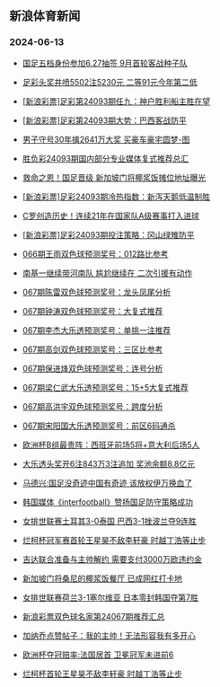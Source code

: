 ## 新浪体育新闻 
### 2024-06-13

+ [国足五档身份参加6.27抽签 9月首轮客战种子队](https://sports.sina.com.cn/china/2024-06-12/doc-inaymwmh3212937.shtml)

+ [足彩头奖井喷5502注5230元 二等91元今年第二低](https://sports.sina.com.cn/l/2024-06-12/doc-inaymsck3274000.shtml)

+ [[新浪彩票]足彩第24093期任九：神户胜利船主胜在望](https://sports.sina.com.cn/l/2024-06-12/doc-inaymscm7663936.shtml)

+ [[新浪彩票]足彩第24093期大势：巴西客战防平](https://sports.sina.com.cn/l/2024-06-12/doc-inaymsck3281122.shtml)

+ [男子守号30年擒2641万大奖 买豪车豪宅圆梦-图](https://sports.sina.com.cn/l/2024-06-12/doc-inaymmvp7776507.shtml)

+ [胜负彩24093期国内部分专业媒体复式推荐总汇](https://sports.sina.com.cn/l/2024-06-12/doc-inaymsck3309454.shtml)

+ [救命之恩！国足晋级 新加坡门将椰浆饭摊位地址曝光](https://sports.sina.com.cn/china/2024-06-12/doc-inaymwmh3210124.shtml)

+ [[新浪彩票]足彩24093期冷热指数：新泻天鹅低温制胜](https://sports.sina.com.cn/l/2024-06-12/doc-inaymscm7657978.shtml)

+ [C罗创造历史！连续21年在国家队A级赛事打入进球](https://sports.sina.com.cn/global/europe/2024-06-12/doc-inaymwmi7598360.shtml)

+ [[新浪彩票]足彩24093期投注策略：冈山绿雉防平](https://sports.sina.com.cn/l/2024-06-12/doc-inaymsck3282819.shtml)

+ [066期王雨双色球预测奖号：012路比参考](https://sports.sina.com.cn/l/2024-06-11/doc-inayitnh4029775.shtml)

+ [南基一继续带河南队 尴尬继续在 二次引援有动作](https://sports.sina.com.cn/china/2024-06-11/doc-inayipek4145487.shtml)

+ [067期陈雷双色球预测奖号：龙头凤尾分析](https://sports.sina.com.cn/l/2024-06-12/doc-inaynphy2975364.shtml)

+ [067期钟涛双色球预测奖号：大复式推荐](https://sports.sina.com.cn/l/2024-06-12/doc-inaynphy2973703.shtml)

+ [067期李杰大乐透预测奖号：单挑一注推荐](https://sports.sina.com.cn/l/2024-06-12/doc-inaynphz7368132.shtml)

+ [067期高剑双色球预测奖号：三区比参考](https://sports.sina.com.cn/l/2024-06-12/doc-inaynphz7355504.shtml)

+ [067期保进烽双色球预测奖号：连号分析](https://sports.sina.com.cn/l/2024-06-12/doc-inaynphy2974314.shtml)

+ [067期梁仁武大乐透预测奖号：15+5大复式推荐](https://sports.sina.com.cn/l/2024-06-12/doc-inaynphz7368855.shtml)

+ [067期高洪宇双色球预测奖号：跨度分析](https://sports.sina.com.cn/l/2024-06-12/doc-inaynphy2979020.shtml)

+ [067期宋阳国大乐透预测奖号：前区6码通杀](https://sports.sina.com.cn/l/2024-06-12/doc-inaynphy2987125.shtml)

+ [欧洲杯B组最贵阵：西班牙前场5将+意大利后场5人](https://sports.sina.com.cn/g/2024-06-12/doc-inaykzfs3569888.shtml)

+ [大乐透头奖开6注843万3注追加 奖池余额8.8亿元](https://sports.sina.com.cn/l/2024-06-12/doc-inaynxwv7230527.shtml)

+ [马德兴:国足没奇迹中国有奇迹 该放权伊万换血了](https://sports.sina.com.cn/china/2024-06-12/doc-inaynatf7545384.shtml)

+ [韩国媒体《interfootball》赞扬国足防守策略成功](https://sports.sina.com.cn/china/2024-06-12/doc-inaynhza3038410.shtml)

+ [女排世联赛土耳其3-0泰国 巴西3-1挫波兰夺9连胜](https://sports.sina.com.cn/others/volleyball/2024-06-12/doc-inaynxwu2854790.shtml)

+ [烂柯杯冠军赛首轮王星昊不敌李轩豪 时越丁浩等止步](https://sports.sina.com.cn/go/2024-06-12/doc-inaynphz7399369.shtml)

+ [吉达联合准备与主帅解约 需要支付3000万欧违约金](https://sports.sina.com.cn/global/others/2024-06-12/doc-inaynhza3051381.shtml)

+ [新加坡门将桑尼的椰浆饭餐厅 已成网红打卡地](https://sports.sina.com.cn/china/2024-06-12/doc-inaynhza3039096.shtml)

+ [女排世联赛荷兰3-1塞尔维亚 日本零封韩国夺第7胜](https://sports.sina.com.cn/others/volleyball/2024-06-12/doc-inayntqw2934081.shtml)

+ [新浪彩票双色球名家第24067期推荐汇总](https://sports.sina.com.cn/l/2024-06-12/doc-inaynhzc7455205.shtml)

+ [加纳乔点赞帖子：我的主帅！无法形容我有多开心](https://sports.sina.com.cn/g/2024-06-13/doc-inaypees2766646.shtml)

+ [欧洲杯夺冠赔率:法国居首 卫冕冠军未进前6](https://sports.sina.com.cn/l/2024-06-13/doc-inaypvak2486237.shtml)

+ [烂柯杯首轮王星昊不敌李轩豪 时越丁浩等止步](https://sports.sina.com.cn/go/2024-06-12/doc-inaynphz7399369.shtml)

